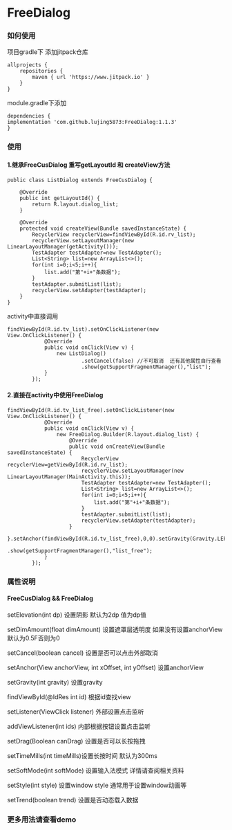 # FreeDialog
### 如何使用
项目gradle下 添加jitpack仓库
```
allprojects {
    repositories {
        maven { url 'https://www.jitpack.io' }
    }
}
```
module.gradle下添加
```
dependencies {
implementation 'com.github.lujing5873:FreeDialog:1.1.3'
}
```
### 使用

#### 1.继承FreeCusDialog 重写getLayoutId 和 createView方法
```
public class ListDialog extends FreeCusDialog {

    @Override
    public int getLayoutId() {
        return R.layout.dialog_list;
    }

    @Override
    protected void createView(Bundle savedInstanceState) {
        RecyclerView recyclerView=findViewById(R.id.rv_list);
        recyclerView.setLayoutManager(new LinearLayoutManager(getActivity()));
        TestAdapter testAdapter=new TestAdapter();
        List<String> list=new ArrayList<>();
        for(int i=0;i<5;i++){
            list.add("第"+i+"条数据");
        }
        testAdapter.submitList(list);
        recyclerView.setAdapter(testAdapter);
    }
}
```
activity中直接调用
```
findViewById(R.id.tv_list).setOnClickListener(new View.OnClickListener() {
            @Override
            public void onClick(View v) {
                new ListDialog()
                        .setCancel(false) //不可取消  还有其他属性自行查看
                        .show(getSupportFragmentManager(),"list");
            }
        });
```
#### 2.直接在activity中使用FreeDialog
```
findViewById(R.id.tv_list_free).setOnClickListener(new View.OnClickListener() {
            @Override
            public void onClick(View v) {
                new FreeDialog.Builder(R.layout.dialog_list) {
                    @Override
                    public void onCreateView(Bundle savedInstanceState) {
                        RecyclerView recyclerView=getViewById(R.id.rv_list);
                        recyclerView.setLayoutManager(new LinearLayoutManager(MainActivity.this));
                        TestAdapter testAdapter=new TestAdapter();
                        List<String> list=new ArrayList<>();
                        for(int i=0;i<5;i++){
                            list.add("第"+i+"条数据");
                        }
                        testAdapter.submitList(list);
                        recyclerView.setAdapter(testAdapter);
                    }
                }.setAnchor(findViewById(R.id.tv_list_free),0,0).setGravity(Gravity.LEFT)
                        .show(getSupportFragmentManager(),"list_free");
            }
        });
```

### 属性说明
#### FreeCusDialog && FreeDialog
setElevation(int dp) 设置阴影 默认为2dp 值为dp值

setDimAmount(float dimAmount)  设置遮罩层透明度 如果没有设置anchorView 默认为0.5F否则为0

setCancel(boolean cancel) 设置是否可以点击外部取消

setAnchor(View anchorView, int xOffset, int yOffset) 设置anchorView  

setGravity(int gravity) 设置gravity

findViewById(@IdRes int id) 根据id查找view

setListener(ViewClick listener) 外部设置点击监听

addViewListener(int ids) 内部根据按钮设置点击监听

setDrag(Boolean canDrag) 设置是否可以长按拖拽

setTimeMills(int timeMills)设置长按时间  默认为300ms

setSoftMode(int softMode) 设置输入法模式 详情请查阅相关资料

setStyle(int style) 设置window style 通常用于设置window动画等
 
setTrend(boolean trend) 设置是否动态载入数据


### 更多用法请查看demo
